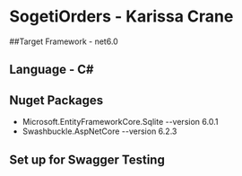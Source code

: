 # SogetiOrders - Karissa Crane

##Target Framework - net6.0
## Language - C#

## Nuget Packages
* Microsoft.EntityFrameworkCore.Sqlite --version 6.0.1
* Swashbuckle.AspNetCore --version 6.2.3

## Set up for Swagger Testing



